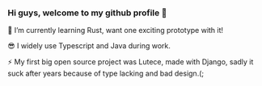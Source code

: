 ### Hi guys, welcome to my github profile 👋

<!--
**LaPluses/LaPluses** is a ✨ _special_ ✨ repository because its `README.md` (this file) appears on your GitHub profile.

Here are some ideas to get you started:

- 🔭 I’m currently working on ...
- 🌱 I’m currently learning ...
- 👯 I’m looking to collaborate on ...
- 🤔 I’m looking for help with ...
- 💬 Ask me about ...
- 📫 How to reach me: ...
- 😄 Pronouns: ...
- ⚡ Fun fact: ...
-->

🚀 I’m currently learning Rust, want one exciting prototype with it!

😎 I widely use Typescript and Java during work.

⚡ My first big open source project was Lutece, made with Django, sadly it suck after years because of type lacking and bad design.(;
